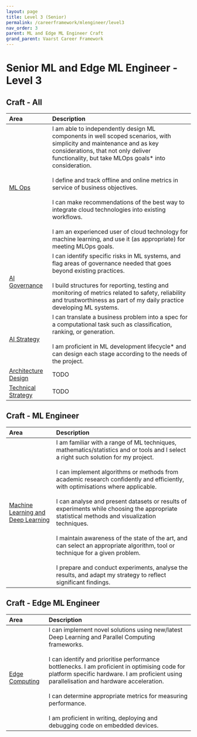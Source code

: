 ```yaml
---
layout: page
title: Level 3 (Senior)
permalink: /careerframework/mlengineer/level3
nav_order: 3
parent: ML and Edge ML Engineer Craft
grand_parent: Vaarst Career Framework
---
```


# Senior ML and Edge ML Engineer - Level 3

## Craft - All

|Area          | Description       |
|:-------------|:------------------|
| [ML Ops](/careerframework/mlengineer#ml-ops) | I am able to independently design ML components in well scoped scenarios, with simplicity and maintenance and as key considerations, that not only deliver functionality, but take MLOps goals* into consideration. <br><br> I define and track offline and online metrics in service of business objectives. <br><br> I can make recommendations of the best way to integrate cloud technologies into existing workflows. <br><br> I am an experienced user of cloud technology for machine learning, and use it (as appropriate) for meeting MLOps goals. |
| [AI Governance](/careerframework/mlengineer#ai-governance) | I can identify specific risks in ML systems, and flag areas of governance needed that goes beyond existing practices. <br><br> I build structures for reporting, testing and monitoring of metrics related to safety, reliability and trustworthiness as part of my daily practice developing ML systems. |
| [AI Strategy](/careerframework/mlengineer#ai-strategy) | I can translate a business problem into a spec for a computational task such as classification, ranking, or generation. <br><br> I am proficient in ML development lifecycle* and can design each stage according to the needs of the project. |
| [Architecture Design](/careerframework/mlengineer#architecture-design) | TODO |
| [Technical Strategy](/careerframework/mlengineer#technical-strategy) | TODO |


## Craft - ML Engineer

|Area          | Description       |
|:-------------|:------------------|
| [Machine Learning and Deep Learning](/careerframework/mlengineer#machine-learning-and-deep-learning) | I am familiar with a range of ML techniques, mathematics/statistics and or tools  and I select a right such solution for my project. <br><br> I can implement algorithms or methods from academic research confidently and efficiently, with optimisations where applicable. <br><br> I can analyse and present datasets or results of experiments while choosing the appropriate statistical methods and visualization techniques. <br><br> I maintain awareness of the state of the art, and can select an appropriate algorithm, tool or technique for a given problem. <br><br> I prepare and conduct experiments, analyse the results, and adapt my strategy to reflect significant findings. |

## Craft - Edge ML Engineer

|Area          | Description       |
|:-------------|:------------------|
| [Edge Computing](/careerframework/mlengineer#edge-computing) | I can implement novel solutions using new/latest Deep Learning and Parallel Computing frameworks. <br><br> I can identify and prioritise performance bottlenecks. I am proficient in optimising code for platform specific hardware. I am proficient using parallelisation and hardware acceleration. <br><br> I can determine appropriate metrics for measuring performance. <br><br> I am proficient in writing, deploying and debugging code on embedded devices. |